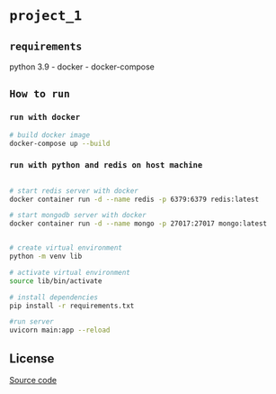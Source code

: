# `project_1`


## `requirements`
python 3.9 - docker - docker-compose 

## `How to run`

### `run with docker`

```bash
# build docker image 
docker-compose up --build
```

### `run with python and redis on host machine`

```bash

# start redis server with docker
docker container run -d --name redis -p 6379:6379 redis:latest

# start mongodb server with docker
docker container run -d --name mongo -p 27017:27017 mongo:latest


# create virtual environment
python -m venv lib

# activate virtual environment
source lib/bin/activate

# install dependencies
pip install -r requirements.txt

#run server
uvicorn main:app --reload

```




## License
[Source code](https://github.com/Huy-8bit/project_1)